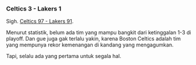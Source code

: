 ### Celtics 3 - Lakers 1

Sigh. [Celtics 97 - Lakers 91](http://www.nba.com/games/20080612/BOSLAL/boxscore.html). 

Menurut statistik, belum ada tim yang mampu bangkit dari ketinggalan 1-3 di playoff. Dan gue juga gak terlalu yakin, karena Boston Celtics adalah tim yang mempunya rekor kemenangan di kandang yang mengagumkan.

Tapi, selalu ada yang pertama untuk segala hal.

<!-- METADATA: {"time": "2008-06-14 06:28:36", "title": "Celtics 3 - Lakers 1"} -->
